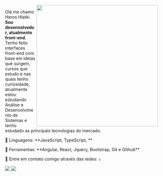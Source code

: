 <img src="https://raw.githubusercontent.com/MicaelliMedeiros/micaellimedeiros/master/image/computer-illustration.png" min-width="400px" max-width="400px" width="400px" align="right">

<p align="left"> 
  Olá me chamo Heros Hlatki <strong>Sou desenvolvedor, atualmente front-end</strong>.<br>
  Tenho feito interfaces front-end com base em ideias que surgem, cursos que estudo e nas quais tenho curiosidade,
  atualmente estou estudando Análise e Desenvolvimento de Sistemas e tenho estudado as principais tecnologias do mercado.
</p>

<p align="left">
  🦄 Linguagens: **JavaScript, TypeScript, **
</p>

<p align="left">
  💼 Ferramentas: **Angular, React, Jquery, Bootstrap, Git e Github**
</p>

<p align="left">
  💌 Entre em contato comigo através das redes: ⤵️
</p>

<p align="left">
  <a href="mailto:heros.goodoy@gmail.com" alt="Gmail">
  <img src="https://img.shields.io/badge/-Gmail-FF0000?style=flat-square&labelColor=FF0000&logo=gmail&logoColor=white&link=mailto:heros.goodoy@gmail.com" /></a>

  <a href="https://www.linkedin.com/in/heroshlatki/" alt="LinkedIn" target_blank>
  <img src="https://img.shields.io/badge/-Linkedin-0e76a8?style=flat-square&logo=Linkedin&logoColor=white&link=https://www.linkedin.com/in/heroshlatki/" /></a>
</p>
